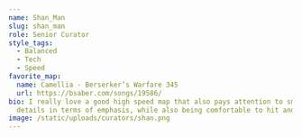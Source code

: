 ```yaml
---
name: Shan_Man
slug: shan_man
role: Senior Curator
style_tags:
  - Balanced
  - Tech
  - Speed
favorite_map:
  name: Camellia - Berserker’s Warfare 345
  url: https://bsaber.com/songs/19586/
bio: I really love a good high speed map that also pays attention to small
  details in terms of emphasis, while also being comfortable to hit and acc.
image: /static/uploads/curators/shan.png
---
```

